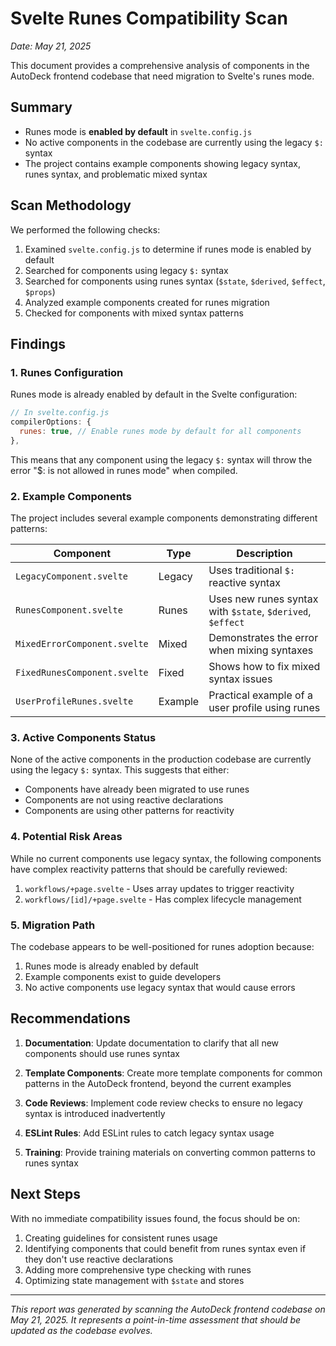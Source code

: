 # Svelte Runes Compatibility Scan

*Date: May 21, 2025*

This document provides a comprehensive analysis of components in the AutoDeck frontend codebase that need migration to Svelte's runes mode.

## Summary

- Runes mode is **enabled by default** in `svelte.config.js`
- No active components in the codebase are currently using the legacy `$:` syntax
- The project contains example components showing legacy syntax, runes syntax, and problematic mixed syntax

## Scan Methodology

We performed the following checks:

1. Examined `svelte.config.js` to determine if runes mode is enabled by default
2. Searched for components using legacy `$:` syntax
3. Searched for components using runes syntax (`$state`, `$derived`, `$effect`, `$props`)
4. Analyzed example components created for runes migration
5. Checked for components with mixed syntax patterns

## Findings

### 1. Runes Configuration

Runes mode is already enabled by default in the Svelte configuration:

```javascript
// In svelte.config.js
compilerOptions: {
  runes: true, // Enable runes mode by default for all components
},
```

This means that any component using the legacy `$:` syntax will throw the error "$: is not allowed in runes mode" when compiled.

### 2. Example Components

The project includes several example components demonstrating different patterns:

| Component | Type | Description |
|-----------|------|-------------|
| `LegacyComponent.svelte` | Legacy | Uses traditional `$:` reactive syntax |
| `RunesComponent.svelte` | Runes | Uses new runes syntax with `$state`, `$derived`, `$effect` |
| `MixedErrorComponent.svelte` | Mixed | Demonstrates the error when mixing syntaxes |
| `FixedRunesComponent.svelte` | Fixed | Shows how to fix mixed syntax issues |
| `UserProfileRunes.svelte` | Example | Practical example of a user profile using runes |

### 3. Active Components Status

None of the active components in the production codebase are currently using the legacy `$:` syntax. This suggests that either:

- Components have already been migrated to use runes
- Components are not using reactive declarations
- Components are using other patterns for reactivity

### 4. Potential Risk Areas

While no current components use legacy syntax, the following components have complex reactivity patterns that should be carefully reviewed:

1. `workflows/+page.svelte` - Uses array updates to trigger reactivity
2. `workflows/[id]/+page.svelte` - Has complex lifecycle management

### 5. Migration Path

The codebase appears to be well-positioned for runes adoption because:

1. Runes mode is already enabled by default
2. Example components exist to guide developers
3. No active components use legacy syntax that would cause errors

## Recommendations

1. **Documentation**: Update documentation to clarify that all new components should use runes syntax

2. **Template Components**: Create more template components for common patterns in the AutoDeck frontend, beyond the current examples

3. **Code Reviews**: Implement code review checks to ensure no legacy syntax is introduced inadvertently

4. **ESLint Rules**: Add ESLint rules to catch legacy syntax usage

5. **Training**: Provide training materials on converting common patterns to runes syntax

## Next Steps

With no immediate compatibility issues found, the focus should be on:

1. Creating guidelines for consistent runes usage
2. Identifying components that could benefit from runes syntax even if they don't use reactive declarations
3. Adding more comprehensive type checking with runes
4. Optimizing state management with `$state` and stores

---

*This report was generated by scanning the AutoDeck frontend codebase on May 21, 2025. It represents a point-in-time assessment that should be updated as the codebase evolves.*
